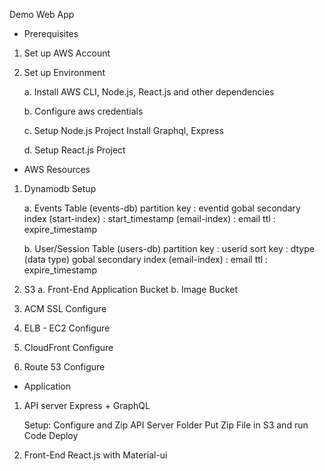 Demo Web App

* Prerequisites
1. Set up AWS Account

2. Set up Environment

    a. Install AWS CLI, Node.js, React.js and other dependencies

    b. Configure aws credentials

    c. Setup Node.js Project
        Install Graphql, Express

    d. Setup React.js Project

* AWS Resources
1. Dynamodb Setup

    a. Events Table (events-db)
        partition key   : eventid
        gobal secondary index (start-index) : start_timestamp
                              (email-index) : email
        ttl             : expire_timestamp

    b. User/Session Table (users-db)
        partition key   : userid
        sort key        : dtype (data type)
        gobal secondary index (email-index) : email
        ttl             : expire_timestamp

2. S3
    a. Front-End Application Bucket
    b. Image Bucket

3. ACM SSL Configure

4. ELB - EC2 Configure

5. CloudFront Configure

6. Route 53 Configure

* Application
1. API server
    Express + GraphQL
    
    Setup:
        Configure and Zip API Server Folder
        Put Zip File in S3 and run Code Deploy

2. Front-End
    React.js with Material-ui